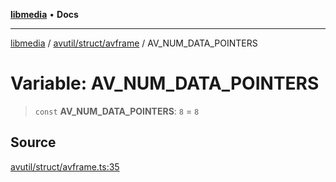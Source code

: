 [**libmedia**](../../../../README.md) • **Docs**

***

[libmedia](../../../../README.md) / [avutil/struct/avframe](../README.md) / AV\_NUM\_DATA\_POINTERS

# Variable: AV\_NUM\_DATA\_POINTERS

> `const` **AV\_NUM\_DATA\_POINTERS**: `8` = `8`

## Source

[avutil/struct/avframe.ts:35](https://github.com/zhaohappy/libmedia/blob/acbbf6bd75e6ee4c968b9f441fe28c40f42f350d/src/avutil/struct/avframe.ts#L35)
